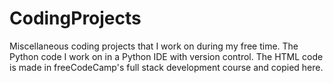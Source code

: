 # CodingProjects
Miscellaneous coding projects that I work on during my free time. 
The Python code I work on in a Python IDE with version control. 
The HTML code is made in freeCodeCamp's full stack development course and copied here.
